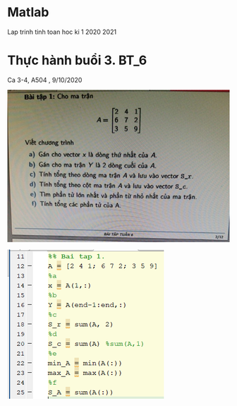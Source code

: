 # Matlab

Lap trinh tinh toan hoc ki 1 2020 2021

# Thực hành buổi 3. BT_6
Ca 3-4, A504 , 9/10/2020

![App](Picture/BT6/Debai/BT6_1.jpg)

![App](Picture/BT6/GBT6_1.PNG)

